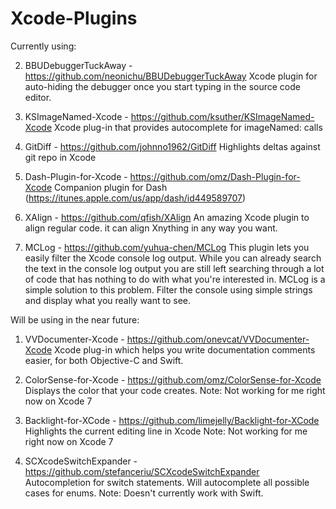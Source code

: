 # Xcode-Plugins
Currently using:

2. BBUDebuggerTuckAway - https://github.com/neonichu/BBUDebuggerTuckAway
Xcode plugin for auto-hiding the debugger once you start typing in the source code editor.

3. KSImageNamed-Xcode - https://github.com/ksuther/KSImageNamed-Xcode
Xcode plug-in that provides autocomplete for imageNamed: calls

4. GitDiff - https://github.com/johnno1962/GitDiff
Highlights deltas against git repo in Xcode

5. Dash-Plugin-for-Xcode - https://github.com/omz/Dash-Plugin-for-Xcode
Companion plugin for Dash (https://itunes.apple.com/us/app/dash/id449589707)

6. XAlign - https://github.com/qfish/XAlign
An amazing Xcode plugin to align regular code. it can align Xnything in any way you want.

7. MCLog - https://github.com/yuhua-chen/MCLog
This plugin lets you easily filter the Xcode console log output. While you can already search the text in the console log output you are still left searching through a lot of code that has nothing to do with what you're interested in. MCLog is a simple solution to this problem. Filter the console using simple strings and display what you really want to see.

Will be using in the near future:

1. VVDocumenter-Xcode - https://github.com/onevcat/VVDocumenter-Xcode
Xcode plug-in which helps you write documentation comments easier, for both Objective-C and Swift.

2. ColorSense-for-Xcode - https://github.com/omz/ColorSense-for-Xcode
Displays the color that your code creates.
Note: Not working for me right now on Xcode 7

3. Backlight-for-XCode - https://github.com/limejelly/Backlight-for-XCode
Highlights the current editing line in Xcode 
Note: Not working for me right now on Xcode 7

4. SCXcodeSwitchExpander - https://github.com/stefanceriu/SCXcodeSwitchExpander
Autocompletion for switch statements. Will autocomplete all possible cases for enums.
Note: Doesn't currently work with Swift.
